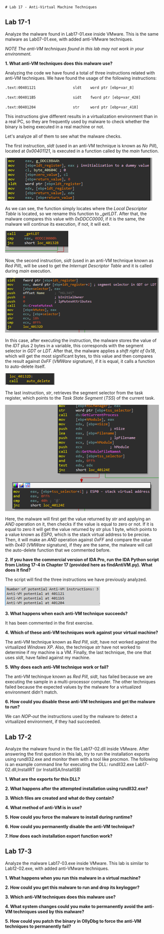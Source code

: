 	# Lab 17 - Anti-Virtual Machine Techniques

## Lab 17-1
Analyze the malware found in Lab17-01.exe inside VMware. This is the same malware as Lab07-01.exe, with added anti-VMware techniques.

_NOTE The anti-VM techniques found in this lab may not work in your environment._

**1. What anti-VM techniques does this malware use?**

Analyzing the code we have found a total of three instructions related with anti-VM techniques. We have found the usage of the following instructions:

```
.text:00401121                 sldt    word ptr [ebp+var_8]

.text:004011B5                 sidt    fword ptr [ebp+var_428]

.text:00401204                 str     word ptr [ebp+var_418]
```

This instructions give different results in a virtualization environment than in a real PC, so they are frequently used by malware to check whether the binary is being executed in a real machine or not.

Let's analyze all of them to see what the malware checks.

The first instruction, _sldt_ (used in an anti-VM technique is known as _No Pill_), located at _0x00401121_, is executed in a function called by the _main_ function.

![_IDA Pro_ check _sldt_](../Pictures/Lab_17/lab_17-01_1_ida_pro_1.png)

As we can see, the function simply locates where the _Local Descriptor Table_ is located, so we rename this function to _\_getLDT_. After that, the malware compares this value with _0xDDCC0000_, if it is the same, the malware will continue its execution, if not, it will exit.

![_IDA Pro_ call _\_getLDT_](../Pictures/Lab_17/lab_17-01_1_ida_pro_2.png)

Now, the second instruction, _sidt_ (used in an anti-VM technique known as _Red Pill_), will be used to get the _Interrupt Descriptor Table_ and it is called during _main_ execution.

![_IDA Pro_ check _sidt_](../Pictures/Lab_17/lab_17-01_1_ida_pro_3.png)

In this case, after executing the instruction, the malware stores the value of the _IDT_ plus 2 bytes in a variable, this corresponds with the segment selector in _GDT_ or _LDT_. After that, the malware applies a _shift right of 0x18_, which will get the most significant bytes, to this value and then compares the result against _0xFF_ (_VMWare_ signature), if it is equal, it calls a function to auto-delete itself.

![_IDA Pro_ _auto_delete_ call](../Pictures/Lab_17/lab_17-01_1_ida_pro_4.png)

The last instruction, _str_, retrieves the segment selector from the task register, which points to the _Task State Segment_ (_TSS_) of the current task.

![_IDA Pro_ check _str_](../Pictures/Lab_17/lab_17-01_1_ida_pro_5.png)

Here, the malware will first get the value returned by _str_ and applying an _AND_ operation on it, then checks if the value is equal to zero or not. If it is equal to zero it will get the value returned by _str_ plus 1 byte, which points to a value known as _ESP0_, which is the stack virtual address to be precise. Then, it will make an _AND_ operation against _0xFF_ and compare the value with _0x40_ (_VMWare_ signature), if they are the same, the malware will call the auto-delete function that we commented before.

**2. If you have the commercial version of IDA Pro, run the IDA Python script from Listing 17-4 in Chapter 17 (provided here as findAntiVM.py). What does it find?**

The script will find the three instructions we have previously analyzed.

![_IDA Pro_ script execution](../Pictures/Lab_17/lab_17-01_2_ida_pro_1.png)

**3. What happens when each anti-VM technique succeeds?**

It has been commented in the first exercise.

**4. Which of these anti-VM techniques work against your virtual machine?**

The anti-VM technique known as _Red Pill_, _sidt_, have not worked against the virtualized _Windows XP_. Also, the technique _str_ have not worked to determine if my machine is a VM. Finally, the last technique, the one that uses _sldt_, have failed against my machine.

**5. Why does each anti-VM technique work or fail?**

The anti-VM techinque known as _Red Pill_, _sidt_, has failed because we are executing the sample in a multi-processor computer. The other techniques failed because the expected values by the malware for a virtualized environment didn't match.

**6. How could you disable these anti-VM techniques and get the malware to run?**

We can _NOP-out_ the instructions used by the malware to detect a virtualized environment, if they had succeeded.

## Lab 17-2

Analyze the malware found in the file Lab17-02.dll inside VMware. After answering the first question in this lab, try to run the installation exports using rundll32.exe and monitor them with a tool like procmon. The following is an example command line for executing the DLL:
rundll32.exe Lab17-02.dll,InstallRT (or InstallSA/InstallSB)

**1. What are the exports for this DLL?**

**2. What happens after the attempted installation using rundll32.exe?**

**3. Which files are created and what do they contain?**

**4. What method of anti-VM is in use?**

**5. How could you force the malware to install during runtime?**

**6. How could you permanently disable the anti-VM technique?**

**7. How does each installation export function work?**

## Lab 17-3

Analyze the malware Lab17-03.exe inside VMware. This lab is similar to Lab12-02.exe, with added anti-VMware techniques.

**1. What happens when you run this malware in a virtual machine?**

**2. How could you get this malware to run and drop its keylogger?**

**3. Which anti-VM techniques does this malware use?**

**4. What system changes could you make to permanently avoid the anti-VM techniques used by this malware?**

**5. How could you patch the binary in OllyDbg to force the anti-VM techniques to permanently fail?**
